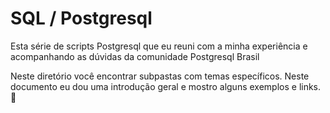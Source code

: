 # SQL / Postgresql

Esta série de scripts Postgresql que eu reuni com a minha experiência e acompanhando as dúvidas da comunidade Postgresql Brasil

Neste diretório você encontrar subpastas com temas específicos. Neste documento eu dou uma introdução geral e mostro alguns exemplos e links.
🚧

